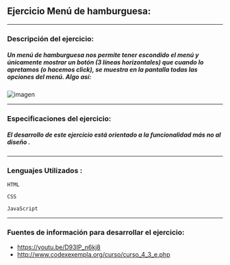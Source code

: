 ## Ejercicio Menú de hamburguesa:
***
### Descripción del ejercicio:
##### Un menú de hamburguesa nos permite tener escondido el menú y únicamente mostrar un botón (3 líneas horizontales) que cuando lo apretamos (o hacemos click), se muestra en la pantalla todas las opciones del menú. Algo así:

![imagen](http://i.imgur.com/JKJ8V9v.gif)
***
### Especificaciones del ejercicio:

##### El desarrollo de este ejercicio está orientado a la funcionalidad más no al diseño .
***
### Lenguajes Utilizados :

~~~
HTML
~~~
~~~
CSS
~~~
~~~
JavaScript
~~~
***
### Fuentes de información para desarrollar el ejercicio:
* https://youtu.be/D93IP_n6kj8
* http://www.codexexempla.org/curso/curso_4_3_e.php
